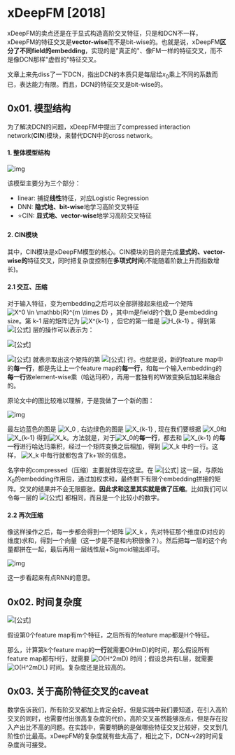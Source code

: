 # xDeepFM [2018]

xDeepFM的卖点还是在于显式构造高阶交叉特征，只是和DCN不一样，xDeepFM的特征交叉是**vector-wise**而不是bit-wise的。也就是说，xDeepFM**区分了不同field的embedding**，实现的是"真正的"、像FM一样的特征交叉，而不是像DCN那样"虚假的"特征交叉。

文章上来先diss了一下DCN，指出DCN的本质只是每层给$x_0$乘上不同的系数而已，表达能力有限。而且，DCN的特征交叉是bit-wise的。

## 0x01. 模型结构

为了解决DCN的问题，xDeepFM中提出了compressed interaction network(**CIN**)模块，来替代DCN中的cross network。

#### 1. 整体模型结构

![img](https://pic2.zhimg.com/v2-c2d6020b34077bb95c38ad7e78cc97b5_b.png)



该模型主要分为三个部分：

- linear: 捕捉**线性**特征，对应Logistic Regression
- DNN: **隐式地、bit-wise**地学习高阶交叉特征
- ⭐CIN: **显式地、vector-wise**地学习高阶交叉特征



#### 2. CIN模块

其中，CIN模块是xDeepFM模型的核心。CIN模块的目的是完成**显式的、vector-wise的**特征交叉，同时把复杂度控制在**多项式时间**(不能随着阶数上升而指数增长)。



#### 2.1 交互、压缩

对于输入特征，变为embedding之后可以全部拼接起来组成一个矩阵 ![X^0 \in \mathbb{R}^{m \times D}](https://www.zhihu.com/equation?tex=X%5E0%20%5Cin%20%5Cmathbb%7BR%7D%5E%7Bm%20%5Ctimes%20D%7D)  ，其中m是field的个数,D 是embedding size。第 k-1 层的矩阵记为  ![X^{k-1}](https://www.zhihu.com/equation?tex=X%5E%7Bk-1%7D)   ，但它的第一维是 ![H_{k-1}](https://www.zhihu.com/equation?tex=H_%7Bk-1%7D)  。得到第 ![[公式]](https://www.zhihu.com/equation?tex=k) 层的操作可以表示为：

![[公式]](https://www.zhihu.com/equation?tex=X%5Ek%5Bh%2C%3A%5D%3D%5Csum_%7Bi%3D1%7D%5E%7BH_%7Bk-1%7D%7D%5Csum_%7Bj%3D1%7D%5E%7Bm%7D+W_%7Bi%2Cj%7D%5E%7Bk%2Ch%7D%28X%5E%7Bk-1%7D%5Bi%2C%3A%5D%5Codot+X%5E0%5Bj%2C%3A%5D%29)

 ![[公式]](https://www.zhihu.com/equation?tex=X%5E0%5Bj%2C%3A%5D) 就表示取出这个矩阵的第 ![[公式]](https://www.zhihu.com/equation?tex=j) 行。也就是说，新的feature map中的**每一行**，都是先让上一个feature map的**每一行**，和每一个输入embedding的**每一行**做element-wise乘（哈达玛积），再用一套独有的W做变换后加起来融合的。

原论文中的图比较难以理解，于是我做了一个新的图：

![img](https://pic3.zhimg.com/80/v2-9f25140aad73c6422ced6d91ebf952e2_1440w.jpg)

最左边蓝色的图是 ![X_0](https://www.zhihu.com/equation?tex=X_0) ,  右边绿色的图是 ![X_{k-1}](https://www.zhihu.com/equation?tex=X_%7Bk-1%7D)  , 现在我们要根据  ![X_0](https://www.zhihu.com/equation?tex=X_0)和 ![X_{k-1}](https://www.zhihu.com/equation?tex=X_%7Bk-1%7D) 得到![X_k](https://www.zhihu.com/equation?tex=X_k)。方法就是，对于![X_0](https://www.zhihu.com/equation?tex=X_0)的**每一行**，都去和 ![X_{k-1}](https://www.zhihu.com/equation?tex=X_%7Bk-1%7D)  的**每一行**进行哈达玛乘积，经过一个矩阵变换之后相加，得到 ![X_k](https://www.zhihu.com/equation?tex=X_k)  中的一行。这样， ![X_k](https://www.zhihu.com/equation?tex=X_k)  中每行就都包含了k+1阶的信息。

名字中的compressed（压缩）主要就体现在这里。在 ![[公式]](https://www.zhihu.com/equation?tex=k-1) 这一层，与原始$X_0$的embedding作用后，通过加权求和，最终剩下有限个embedding拼接的矩阵。交叉的结果并不会无限膨胀。**因此求和这里其实就是做了压缩**。比如我们可以令每一层的 ![[公式]](https://www.zhihu.com/equation?tex=H) 都相同，而且是一个比较小的数字。

#### 2.2 再次压缩

像这样操作之后，每一步都会得到一个矩阵  ![X_k](https://www.zhihu.com/equation?tex=X_k)   ，先对特征那个维度(D对应的维度)求和，得到一个向量（这一步是不是和内积很像？）。然后把每一层的这个向量都拼在一起，最后再用一层线性层+Sigmoid输出即可。

![img](https://pic3.zhimg.com/80/v2-f4dcfcdad66408f4952aeaa069ba480a_1440w.jpg)

这一步看起来有点RNN的意思。

## 0x02. 时间复杂度

![[公式]](https://www.zhihu.com/equation?tex=X%5Ek%5Bh%2C%3A%5D%3D%5Csum_%7Bi%3D1%7D%5E%7BH_%7Bk-1%7D%7D%5Csum_%7Bj%3D1%7D%5E%7Bm%7D+W_%7Bi%2Cj%7D%5E%7Bk%2Ch%7D%28X%5E%7Bk-1%7D%5Bi%2C%3A%5D%5Codot+X%5E0%5Bj%2C%3A%5D%29)

假设第0个feature map有m个特征，之后所有的feature map都是H个特征。

那么，计算第k个feature map的**一行**就需要O(HmD)的时间，那么假设所有feature map都有H行，就需要 ![O(H^2mD)](https://www.zhihu.com/equation?tex=O(H%5E2mD))  时间；假设总共有L层，就需要 ![O(H^2mDL)](https://www.zhihu.com/equation?tex=O(H%5E2mDL))  时间。复杂度还是比较高的。



## 0x03. 关于高阶特征交叉的caveat

数学告诉我们，所有阶交叉都加上肯定会好。但是实践中我们要知道，在引入高阶交叉的同时，也需要付出很高复杂度的代价。高阶交叉虽然能够涨点，但是存在投入产出比不高的问题。在实践中，需要明确的是做哪些特征交叉比较好，交叉到几阶性价比最高。xDeepFM的复杂度就有些太高了，相比之下，DCN-v2的时间复杂度尚可接受。



